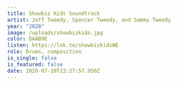 ```yaml
---
title: Showbiz Kids Soundtrack
artist: Jeff Tweedy, Spencer Tweedy, and Sammy Tweedy
year: "2020"
image: /uploads/showbizkids.jpg
color: DAAB9E
listen: https://lnk.to/showbizkidsWE
role: Drums, composition
is_single: false
is_featured: false
date: 2020-07-28T23:27:57.950Z
---
```


